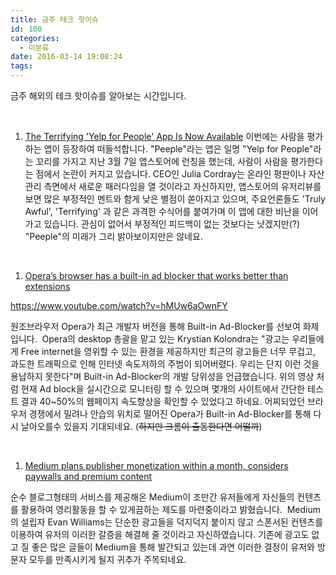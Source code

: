 ```yaml
---
title: 금주 테크 핫이슈
id: 100
categories:
  - 미분류
date: 2016-03-14 19:08:24
tags:
---
```


금주 해외의 테크 핫이슈를 알아보는 시간입니다.

&nbsp;

1.  [The Terrifying 'Yelp for People' App Is Now Available](http://fortune.com/2016/03/07/peeple-yelp-for-people/)
이번에는 사람을 평가하는 앱이 등장하여 떠들석합니다. "Peeple"라는 앱은 일명 "Yelp for People"라는 꼬리를 가지고 지난 3월 7일 앱스토어에 런칭을 했는데, 사람이 사람을 평가한다는 점에서 논란이 커지고 있습니다. CEO인 Julia Cordray는 온라인 평판이나 자산관리 측면에서 새로운 패러다임을 열 것이라고 자신하지만, 앱스토어의 유저리뷰를 보면 많은 부정적인 멘트와 함게 낮은 별점이 쏟아지고 있으며, 주요언론들도 'Truly Awful', 'Terrifying' 과 같은 과격한 수식어를 붙여가며 이 앱에 대한 비난을 이어가고 있습니다. 관심이 없어서 부정적인 피드백이 없는 것보다는 낫겠지만(?) "Peeple"의 미래가 그리 밝아보이지만은 않네요.

&nbsp;

1.  [Opera’s browser has a built-in ad blocker that works better than extensions](http://thenextweb.com/apps/2016/03/10/960860/)

https://www.youtube.com/watch?v=hMUw6aOwnFY

원조브라우저 Opera가 최근 개발자 버전을 통해 Built-in Ad-Blocker를 선보여 화제입니다.  Opera의 desktop 총괄을 맡고 있는 Krystian Kolondra는 "광고는 우리들에게 Free internet을 영위할 수 있는 환경을 제공하지만 최근의 광고들은 너무 무겁고, 과도한 트래픽으로 인해 인터넷 속도저하의 주범이 되어버렸다. 우리는 단지 이런 것을 용납하지 못한다"며 Built-in Ad-Blocker의 개발 당위성을 언급했습니다. 위의 영상 처럼 현재 Ad block을 실시간으로 모니터링 할 수 있으며 몇개의 사이트에서 간단한 테스트 결과 40~50%의 웹페이지 속도향상을 확인할 수 있었다고 하네요. 어찌되었던 브라우저 경쟁에서 밀려나 안습의 위치로 떨어진 Opera가 Built-in Ad-Blocker를 통해 다시 날아오를수 있을지 기대되네요. (<del>하지만 크롬이 출동한다면 어떨까</del>)

&nbsp;

1.  [Medium plans publisher monetization within a month, considers paywalls and premium content](http://venturebeat.com/2016/03/03/medium-plans-publisher-monetization-within-a-month-considers-paywalls-and-premium-content/)

순수 블로그형태의 서비스를 제공해온 Medium이 조만간 유저들에게 자신들의 컨텐츠를 활용하여 영리활동을 할 수 있게끔하는 제도를 마련중이라고 밝혔습니다.  Medium의 설립자 Evan Williams는 단순한 광고들을 덕지덕지 붙이지 않고 스폰서된 컨텐츠를 이용하여 유저의 이러한 갈증을 해결해 줄 것이라고 자신하였습니다. 기존에 광고도 없고 질 좋은 많은 글들이 Medium을 통해 발간되고 있는데 과연 이러한 결정이 유저와 방문자 모두를 만족시키게 될지 귀추가 주목되네요.